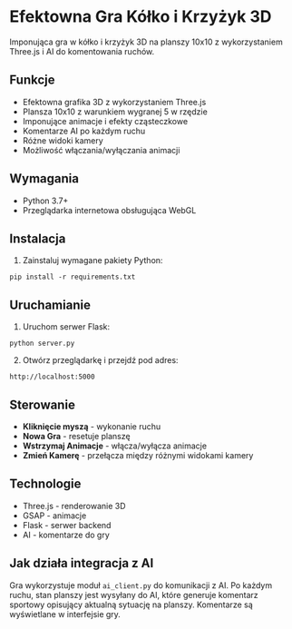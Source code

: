 # Efektowna Gra Kółko i Krzyżyk 3D

Imponująca gra w kółko i krzyżyk 3D na planszy 10x10 z wykorzystaniem Three.js i AI do komentowania ruchów.

## Funkcje

- Efektowna grafika 3D z wykorzystaniem Three.js
- Plansza 10x10 z warunkiem wygranej 5 w rzędzie
- Imponujące animacje i efekty cząsteczkowe
- Komentarze AI po każdym ruchu
- Różne widoki kamery
- Możliwość włączania/wyłączania animacji

## Wymagania

- Python 3.7+
- Przeglądarka internetowa obsługująca WebGL

## Instalacja

1. Zainstaluj wymagane pakiety Python:

```
pip install -r requirements.txt
```

## Uruchamianie

1. Uruchom serwer Flask:

```
python server.py
```

2. Otwórz przeglądarkę i przejdź pod adres:

```
http://localhost:5000
```

## Sterowanie

- **Kliknięcie myszą** - wykonanie ruchu
- **Nowa Gra** - resetuje planszę
- **Wstrzymaj Animacje** - włącza/wyłącza animacje
- **Zmień Kamerę** - przełącza między różnymi widokami kamery

## Technologie

- Three.js - renderowanie 3D
- GSAP - animacje
- Flask - serwer backend
- AI - komentarze do gry

## Jak działa integracja z AI

Gra wykorzystuje moduł `ai_client.py` do komunikacji z AI. Po każdym ruchu, stan planszy jest wysyłany do AI, które generuje komentarz sportowy opisujący aktualną sytuację na planszy. Komentarze są wyświetlane w interfejsie gry.

